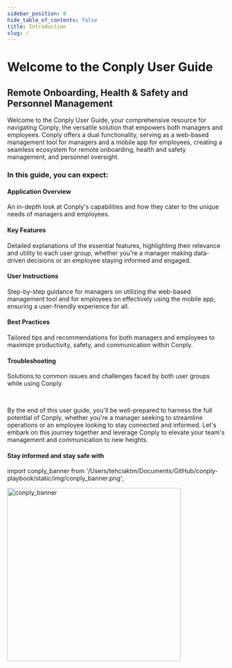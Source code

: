 ```yaml
---
sidebar_position: 0
hide_table_of_contents: false
title: Introduction
slug: /
---
```


<summary>
<h1>Welcome to the Conply User Guide</h1>
<h2>Remote Onboarding,
 Health & Safety and
 Personnel Management</h2>
</summary>

Welcome to the Conply User Guide, your comprehensive resource for navigating Conply, the versatile solution that empowers both managers and employees. Conply offers a dual functionality, serving as a web-based management tool for managers and a mobile app for employees, creating a seamless ecosystem for remote onboarding, health and safety management, and personnel oversight.

<h3>In this guide, you can expect:</h3>

<h4>Application Overview</h4>
<p>An in-depth look at Conply's capabilities and how they cater to the unique needs of managers and employees.</p>

<h4>Key Features</h4>
<p>Detailed explanations of the essential features, highlighting their relevance and utility to each user group, whether you're a manager making data-driven decisions or an employee staying informed and engaged.</p>

<h4>User Instructions</h4>
<p>Step-by-step guidance for managers on utilizing the web-based management tool and for employees on effectively using the mobile app, ensuring a user-friendly experience for all.</p>

<h4>Best Practices</h4>
<p>Tailored tips and recommendations for both managers and employees to maximize productivity, safety, and communication within Conply.</p>

<h4>Troubleshooting</h4>
<p>Solutions to common issues and challenges faced by both user groups while using Conply.</p>

<br/>

<p>By the end of this user guide, you'll be well-prepared to harness the full potential of Conply, whether you're a manager seeking to streamline operations or an employee looking to stay connected and informed. Let's embark on this journey together and leverage Conply to elevate your team's management and communication to new heights.</p>

<h4>Stay informed and stay safe with</h4>

import conply_banner from '/Users/tehciaktm/Documents/GitHub/conply-playbook/static/img/conply_banner.png';

<img align="center" src={conply_banner} alt="conply_banner" width="400" />

